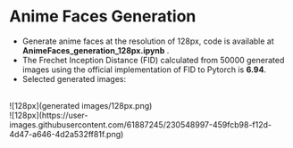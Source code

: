 # Anime Faces Generation
* Generate anime faces at the resolution of 128px, code is available at **AnimeFaces_generation_128px.ipynb** . <br>
* The Frechet Inception Distance (FID) calculated from 50000 generated images using the official implementation of FID to Pytorch is **6.94**. <br>
* Selected generated images: <br>
<br>
![128px](generated images/128px.png) <br>
![128px](https://user-images.githubusercontent.com/61887245/230548997-459fcb98-f12d-4d47-a646-4d2a532ff81f.png)

